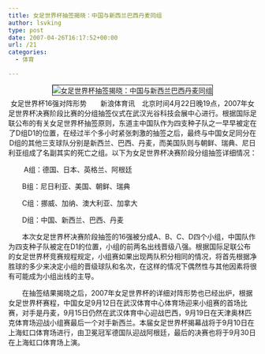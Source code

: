 ```yaml
---
title: 女足世界杯抽签揭晓：中国与新西兰巴西丹麦同组
author: lsvking
type: post
date: 2007-04-26T16:17:52+00:00
url: /21
categories:
  - 体育

---
```

<center>
  <img border="1" src="http://image2.sina.com.cn/ty/c/2007-04-22/U1258P6T12D2884019F44DT20070422232057.jpg" alt="女足世界杯抽签揭晓：中国与新西兰巴西丹麦同组" /><br /> <img width="1" src="http://image2.sina.com.cn/home/c.gif" height="5" style="border: medium none" /><br /> 女足世界杯16强对阵形势　　新浪体育讯　北京时间4月22日晚19点，2007年女足世界杯决赛阶段比赛的分组抽签仪式在武汉光谷科技会展中心进行。根据国际足联公布的有关女足世界杯抽签原则，东道主中国队作为四支种子队之一早早被定在了D组D1的位置，在经过半个多小时紧张刺激的抽签之后，最终与中国女足同分在D组的其他三支球队分别是新西兰、巴西、丹麦，而美国队则与朝鲜、瑞典、尼日利亚组成了名副其实的死亡之组。以下为女足世界杯决赛阶段分组抽签详细情况：
</center>

<center>
</center>

<p align="left">
          A组：德国、日本、英格兰、阿根廷
</p>

<p align="left">
  　　B组：尼日利亚、美国、朝鲜、瑞典
</p>

<p align="left">
  　　C组：挪威、加纳、澳大利亚、加拿大
</p>

<p align="left">
  　　D组：中国、新西兰、巴西、丹麦
</p>

　　本次女足世界杯决赛阶段抽签的16强被分成A、B、C、D四个小组，中国队作为四支种子队被定在D1的位置，小组的前两名出线晋级八强。根据国际足联公布的女足世界杯竞赛规程规定，小组赛如果出现两队积分相同的情况，将首先根据净胜球的多少来决定小组的晋级球队和名次，在这样的情况下偶然性与其他因素将很有可能成为小组出线的主导。

　　在抽签结果揭晓之后，2007年女足世界杯的详细对阵形势也已经出炉，根据女足世界杯赛程，中国女足9月12日在武汉体育中心体育场迎来小组赛的首场比赛，对手是丹麦，9月15日仍然在武汉体育中心迎战巴西，9月19日在天津奥林匹克体育场迎战小组赛最后一个对手新西兰。本届女足世界杯揭幕战将于9月10日在上海虹口体育场进行，由卫冕冠军德国队迎战阿根廷，最后的决赛也将于9月30日在上海虹口体育场上演。